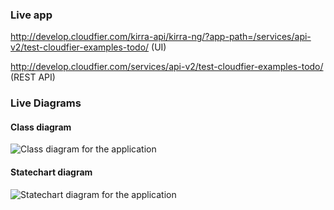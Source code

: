 ### Live app

http://develop.cloudfier.com/kirra-api/kirra-ng/?app-path=/services/api-v2/test-cloudfier-examples-todo/ (UI)

http://develop.cloudfier.com/services/api-v2/test-cloudfier-examples-todo/ (REST API)


### Live Diagrams

#### Class diagram

![Class diagram for the application](https://develop.cloudfier.com/services/diagram/test-cloudfier-examples-todo/package/todo.uml?showClassifierCompartments=Always&showStaticFeatures=true&showClasses=true&showAssociationEndName=false&showAttributes=true&showOperations=true&showComments=true&showParameters=true&showAssociationEndMultiplicity=true&showMinimumVisibility=Protected&showFeatureVisibility=true&showParameterNames=false&showDerivedElements=false&showAssociationName=true)

#### Statechart diagram

![Statechart diagram for the application](https://develop.cloudfier.com/services/diagram/test-cloudfier-examples-todo/package/todo.uml?showStateMachines=true)
